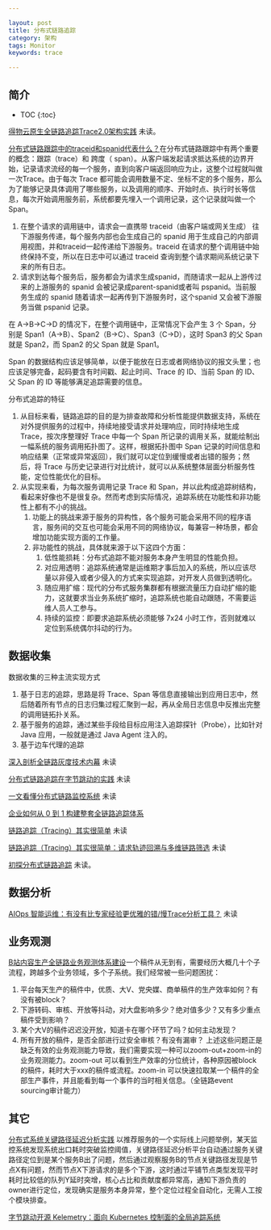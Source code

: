 ```yaml
---

layout: post
title: 分布式链路追踪
category: 架构
tags: Monitor
keywords: trace

---
```


## 简介

* TOC
{:toc}

[得物云原生全链路追踪Trace2.0架构实践](https://mp.weixin.qq.com/s/FUn6ATY_welIi5jDLfwfJw) 未读。

[分布式链路跟踪中的traceid和spanid代表什么？](https://mp.weixin.qq.com/s/eKbFYwnH4vwgWm6_5sWs3w)在分布式链路跟踪中有两个重要的概念：跟踪（trace）和 跨度（ span）。从客户端发起请求抵达系统的边界开始，记录请求流经的每一个服务，直到向客户端返回响应为止，这整个过程就叫做一次Trace。由于每次 Trace 都可能会调用数量不定、坐标不定的多个服务，那么为了能够记录具体调用了哪些服务，以及调用的顺序、开始时点、执行时长等信息，每次开始调用服务前，系统都要先埋入一个调用记录，这个记录就叫做一个Span。

1. 在整个请求的调用链中，请求会一直携带 traceid（由客户端或网关生成） 往下游服务传递，每个服务内部也会生成自己的 spanid 用于生成自己的内部调用视图，并和traceid一起传递给下游服务。traceid 在请求的整个调用链中始终保持不变，所以在日志中可以通过 traceid 查询到整个请求期间系统记录下来的所有日志。
2. 请求到达每个服务后，服务都会为请求生成spanid，而随请求一起从上游传过来的上游服务的 spanid 会被记录成parent-spanid或者叫 pspanid。当前服务生成的 spanid 随着请求一起再传到下游服务时，这个spanid 又会被下游服务当做 pspanid 记录。

在 A->B->C->D 的情况下，在整个调用链中，正常情况下会产生 3 个 Span，分别是 Span1（A->B）、Span2（B->C）、Span3（C->D），这时 Span3 的父 Span 就是 Span2，而 Span2 的父 Span 就是 Span1。

Span 的数据结构应该足够简单，以便于能放在日志或者网络协议的报文头里；也应该足够完备，起码要含有时间戳、起止时间、Trace 的 ID、当前 Span 的 ID、父 Span 的 ID 等能够满足追踪需要的信息。

分布式追踪的特征
1. 从目标来看，链路追踪的目的是为排查故障和分析性能提供数据支持，系统在对外提供服务的过程中，持续地接受请求并处理响应，同时持续地生成 Trace，按次序整理好 Trace 中每一个 Span 所记录的调用关系，就能绘制出一幅系统的服务调用拓扑图了。这样，根据拓扑图中 Span 记录的时间信息和响应结果（正常或异常返回），我们就可以定位到缓慢或者出错的服务；然后，将 Trace 与历史记录进行对比统计，就可以从系统整体层面分析服务性能，定位性能优化的目标。
2. 从实现来看，为每次服务调用记录 Trace 和 Span，并以此构成追踪树结构，看起来好像也不是很复杂。然而考虑到实际情况，追踪系统在功能性和非功能性上都有不小的挑战。
    1. 功能上的挑战来源于服务的异构性，各个服务可能会采用不同的程序语言，服务间的交互也可能会采用不同的网络协议，每兼容一种场景，都会增加功能实现方面的工作量。
    2. 非功能性的挑战，具体就来源于以下这四个方面：
        1. 低性能损耗：分布式追踪不能对服务本身产生明显的性能负担。
        2. 对应用透明：追踪系统通常是运维期才事后加入的系统，所以应该尽量以非侵入或者少侵入的方式来实现追踪，对开发人员做到透明化。
        3. 随应用扩缩：现代的分布式服务集群都有根据流量压力自动扩缩的能力，这就要求当业务系统扩缩时，追踪系统也能自动跟随，不需要运维人员人工参与。
        4. 持续的监控：即要求追踪系统必须能够 7x24 小时工作，否则就难以定位到系统偶尔抖动的行为。

## 数据收集

数据收集的三种主流实现方式
1. 基于日志的追踪，思路是将 Trace、Span 等信息直接输出到应用日志中，然后随着所有节点的日志归集过程汇聚到一起，再从全局日志信息中反推出完整的调用链拓扑关系。
2. 基于服务的追踪，通过某些手段给目标应用注入追踪探针（Probe），比如针对 Java 应用，一般就是通过 Java Agent 注入的。
3. 基于边车代理的追踪

[深入剖析全链路灰度技术内幕](https://mp.weixin.qq.com/s/JklS0ZBNRCEBvLWUOo-UrQ) 未读

[分布式链路追踪在字节跳动的实践](https://mp.weixin.qq.com/s/a0Pm26-8toNKz0brrRVG4Q) 未读

[一文看懂分布式链路监控系统](https://mp.weixin.qq.com/s/3ONVrA2_UmM9qbOPdGOrxA) 未读

[企业如何从 0 到 1 构建整套全链路追踪体系](https://mp.weixin.qq.com/s/wzf3J3dljfESg4X9hS8UKQ)

[链路追踪（Tracing）其实很简单](https://mp.weixin.qq.com/s/00aiWY5bX6RnAKL8UpAZyw) 未读

[链路追踪（Tracing）其实很简单：请求轨迹回溯与多维链路筛选](https://mp.weixin.qq.com/s/n27ozW8pQi6OxXc4GaIftw) 未读

[初探分布式链路追踪](https://mp.weixin.qq.com/s/0l-y-24UT3AB98H_1jhFHQ) 未读。

## 数据分析

[AIOps 智能运维：有没有比专家经验更优雅的错/慢Trace分析工具？](https://mp.weixin.qq.com/s/P7gOETO-EG3Ha7WjGs6Szg) 未读

## 业务观测

[B站内容生产全链路业务观测体系建设](https://mp.weixin.qq.com/s/7dFUctAeq40qh4l1n5-qqA)一个稿件从无到有，需要经历大概几十个子流程，跨越多个业务领域，多个子系统。我们经常被一些问题困扰：
1. 平台每天生产的稿件中，优质、大V、党央媒、商单稿件的生产效率如何？有没有被block？
2. 下游转码、审核、开放等抖动，对大盘影响多少？绝对值多少？又有多少重点稿件受到影响？
3. 某个大V的稿件迟迟没开放，知道卡在哪个环节了吗？如何主动发现？
4. 所有开放的稿件，是否全部进行过安全审核？有没有漏审？
上述这些问题正是缺乏有效的业务观测能力导致，我们需要实现一种可以zoom-out+zoom-in的业务观测能力。zoom-out 可以看到生产效率的分位统计，各种原因被block的稿件，耗时大于xxx的稿件或流程。zoom-in 可以快速拉取某一个稿件的全部生产事件，并且能看到每一个事件的当时相关信息。（全链路event sourcing审计能力）

## 其它


[分布式系统关键路径延迟分析实践](https://mp.weixin.qq.com/s/3eThKamb8mEt9EDaD6vryQ) 以推荐服务的一个实际线上问题举例，某天监控系统发现系统出口耗时突破监控阈值，关键路径延迟分析平台自动通过服务关键路径定位到是某个服务B出了问题，然后通过观察服务B的节点关键路径发现是节点X有问题，然而节点X下游请求的是多个下游，这时通过平铺节点类型发现平时耗时比较低的队列Y延时突增，核心占比和贡献度都异常高，通知下游负责的owner进行定位，发现确实是服务本身异常，整个定位过程全自动化，无需人工按个模块排查。

[字节跳动开源 Kelemetry：面向 Kubernetes 控制面的全局追踪系统](https://mp.weixin.qq.com/s/Dnz4_z50QYL_dOY8jULwXg)


